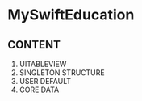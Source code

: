 # MySwiftEducation

## CONTENT 

1. UITABLEVIEW
2. SINGLETON STRUCTURE
3. USER DEFAULT
4. CORE DATA

